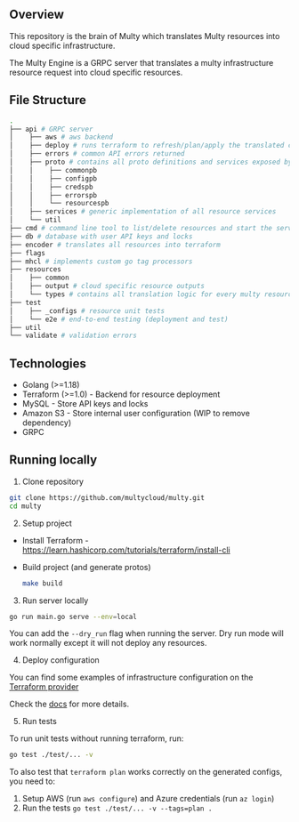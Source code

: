 ## Overview

This repository is the brain of Multy which translates Multy resources into cloud specific infrastructure.

The Multy Engine is a GRPC server that translates a multy infrastructure resource request into cloud specific resources.

## File Structure

```bash
.
├── api # GRPC server
│    ├── aws # aws backend 
│    ├── deploy # runs terraform to refresh/plan/apply the translated config
│    ├── errors # common API errors returned 
│    ├── proto # contains all proto definitions and services exposed by the GRPC server 
│    │    ├── commonpb
│    │    ├── configpb
│    │    ├── credspb
│    │    ├── errorspb
│    │    └── resourcespb
│    ├── services # generic implementation of all resource services
│    └── util
├── cmd # command line tool to list/delete resources and start the server
├── db # database with user API keys and locks
├── encoder # translates all resources into terraform
├── flags
├── mhcl # implements custom go tag processors
├── resources
│    ├── common
│    ├── output # cloud specific resource outputs
│    └── types # contains all translation logic for every multy resource
├── test
│    ├── _configs # resource unit tests
│    └── e2e # end-to-end testing (deployment and test)
├── util 
└── validate # validation errors

```

## Technologies

- Golang (>=1.18)
- Terraform (>=1.0) - Backend for resource deployment
- MySQL - Store API keys and locks
- Amazon S3 - Store internal user configuration (WIP to remove dependency)
- GRPC

## Running locally

1. Clone repository

```bash
git clone https://github.com/multycloud/multy.git
cd multy
```

2. Setup project

- Install Terraform - https://learn.hashicorp.com/tutorials/terraform/install-cli

- Build project (and generate protos)

  ```bash
  make build
  ```

3. Run server locally

```bash
go run main.go serve --env=local
```

You can add the `--dry_run` flag when running the server. Dry run mode will work normally except it will not deploy any
resources.

4. Deploy configuration

You can find some examples of infrastructure configuration on
the [Terraform provider](https://github.com/multycloud/terraform-provider-multy/tree/main/tests)

Check the [docs](https://docs.multy.dev/getting-started) for more details.

5. Run tests

To run unit tests without running terraform, run:

```bash
go test ./test/... -v 
```

To also test that `terraform plan` works correctly on the generated configs, you need to:

1. Setup AWS (run `aws configure`) and Azure credentials (run `az login`)
2. Run the tests `go test ./test/... -v --tags=plan .`

